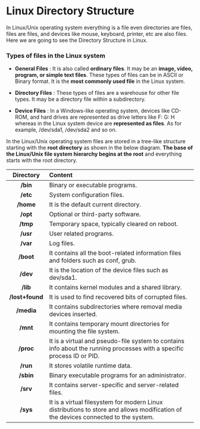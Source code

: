 # Linux Directory Structure
In Linux/Unix operating system everything is a file even directories are files, files are files, and devices like mouse, keyboard, printer, etc are also files. Here we are going to see the Directory Structure in Linux.

### Types of files in the Linux system

- **General Files** : It is also called **ordinary files**. It may be an **image, video, program, or simple text files**. These types of files can be in ASCII or Binary format. It is the **most commonly used file** in the Linux system.
* **Directory Files** : These types of files are a warehouse for other file types. It may be a directory file within a subdirectory.
+ **Device Files** : In a Windows-like operating system, devices like CD-ROM, and hard drives are represented as drive letters like F: G: H whereas in the Linux system device are **represented as files**. As for example, /dev/sda1, /dev/sda2 and so on.

In the Linux/Unix operating system files are stored in a tree-like structure starting with the **root directory** as shown in the below diagram. **The base of the Linux/Unix file system hierarchy begins at the root** and everything starts with the root directory. 

|Directory|Content|
|:---:|:---|
|**/bin**|Binary or executable programs.|
|**/etc**|System configuration files.|
|**/home**|It is the default current directory.|
|**/opt**|Optional or third-party software.|
|**/tmp**|Temporary space, typically cleared on reboot.|
|**/usr**|User related programs.|
|**/var**|Log files.|
|**/boot**|It contains all the boot-related information files and folders such as conf, grub.|
|**/dev**|It is the location of the device files such as dev/sda1.|
|**/lib**|It contains kernel modules and a shared library.|
|**/lost+found**|It is used to find recovered bits of corrupted files.|
|**/media**|It contains subdirectories where removal media devices inserted.|
|**/mnt**|It contains temporary mount directories for mounting the file system.|
|**/proc**|It is a virtual and pseudo-file system to contains info about the running processes with a specific process ID or PID.|
|**/run**|It stores volatile runtime data.|
|**/sbin**|Binary executable programs for an administrator.|
|**/srv**|It contains server-specific and server-related files.|
|**/sys**|It is a virtual filesystem for modern Linux distributions to store and allows modification of the devices connected to the system.|



